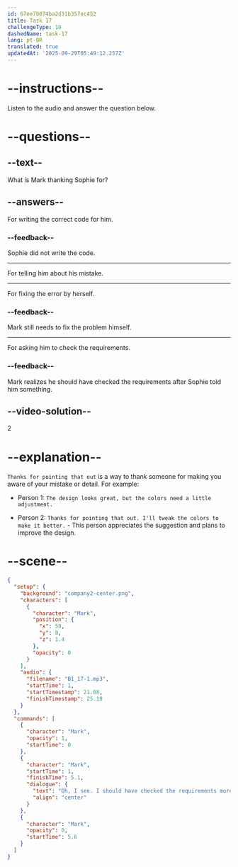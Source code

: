 ```yaml
---
id: 67ee7b074ba2d31b357ec452
title: Task 17
challengeType: 19
dashedName: task-17
lang: pt-BR
translated: true
updatedAt: '2025-09-29T05:49:12.257Z'
---
```


<!-- (audio) Mark: Oh, I see. I should have checked the requirements more carefully. Thanks for pointing that out. -->

# --instructions--

Listen to the audio and answer the question below.

# --questions--

## --text--

What is Mark thanking Sophie for?

## --answers--

For writing the correct code for him.

### --feedback--

Sophie did not write the code.

---

For telling him about his mistake.

---

For fixing the error by herself.

### --feedback--

Mark still needs to fix the problem himself.

---

For asking him to check the requirements.

### --feedback--

Mark realizes he should have checked the requirements after Sophie told him something.

## --video-solution--

2

# --explanation--

`Thanks for pointing that out` is a way to thank someone for making you aware of your mistake or detail. For example:

- Person 1: `The design looks great, but the colors need a little adjustment.`

- Person 2: `Thanks for pointing that out. I'll tweak the colors to make it better.` - This person appreciates the suggestion and plans to improve the design.

# --scene--

```json
{
  "setup": {
    "background": "company2-center.png",
    "characters": [
      {
        "character": "Mark",
        "position": {
          "x": 50,
          "y": 0,
          "z": 1.4
        },
        "opacity": 0
      }
    ],
    "audio": {
      "filename": "B1_17-1.mp3",
      "startTime": 1,
      "startTimestamp": 21.08,
      "finishTimestamp": 25.18
    }
  },
  "commands": [
    {
      "character": "Mark",
      "opacity": 1,
      "startTime": 0
    },
    {
      "character": "Mark",
      "startTime": 1,
      "finishTime": 5.1,
      "dialogue": {
        "text": "Oh, I see. I should have checked the requirements more carefully. Thanks for pointing that out.",
        "align": "center"
      }
    },
    {
      "character": "Mark",
      "opacity": 0,
      "startTime": 5.6
    }
  ]
}
```
